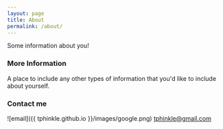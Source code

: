 ```yaml
---
layout: page
title: About
permalink: /about/
---
```


Some information about you!

### More Information

A place to include any other types of information that you'd like to include about yourself.

### Contact me


![email]({{ tphinkle.github.io }}/images/google.png)
tphinkle@gmail.com
